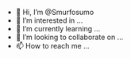 - 👋 Hi, I’m @Smurfosumo
- 👀 I’m interested in ...
- 🌱 I’m currently learning ...
- 💞️ I’m looking to collaborate on ...
- 📫 How to reach me ...

<!---
Smurfosumo/Smurfosumo is a ✨ special ✨ repository because its `README.md` (this file) appears on your GitHub profile.
You can click the Preview link to take a look at your changes.
--->
